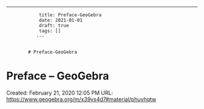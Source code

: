 ---
                title: Preface-GeoGebra
                date: 2021-01-01    
                draft: true
                tags: []
               ---


            # Preface-GeoGebra

# Preface – GeoGebra
Created: February 21, 2020 12:05 PM
URL: https://www.geogebra.org/m/x39ys4d7#material/phuyhqtw